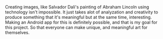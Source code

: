Creating images, like Salvador Dali's painting of Abraham Lincoln using technology isn't impossible. It just takes alot of analyzation and creativity to produce something that it's meaningful but at the same time, interesting. Making an Android app for this is definitely possible, and that is my goal for this project. So that everyone can make unique, and meaningful art for themselves.
